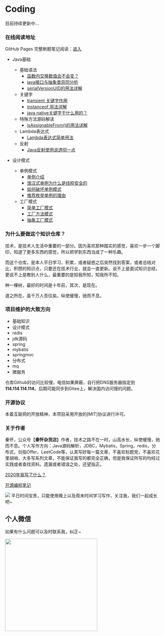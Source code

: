 # Coding

目前持续更新中...

### 在线阅读地址

GitHub Pages 完整刷题笔记阅读：[进入](https://damaer.github.io/Coding/#/)

* Java基础
    * 基础语法
        * [函数内交换数值会不会变？](/java基础/函数内交换数值会不会变？.md)
        * [java接口与抽象类异同分析](/java基础/java接口与抽象类异同分析.md)
        * [serialVersionUID的用法详解](/java基础/serialVersionUID.md)        
    * 关键字
        * [transient 关键字作用](/java基础/transient关键字作用.md)
        * [instanceof 用法详解](/java基础/instanceof用法详解.md)  
        * [java native关键字干什么用的？](/java基础/native关键字.md)
    * 特殊方法源码解读
        * [isAssignableFrom()的用法详解](/java基础/isAssignableFrom的用法详解.md)  
    * Lambda表达式
        * [Lambda表达式简单用法](/java基础/Lambda/Lambda在List中的简单用法.md)
    * 反射
        * [Java反射使用说透彻一点](/java基础/Java反射使用说透彻一点.md)

* 设计模式
    * 单例模式
        * [单例介绍](/设计模式/设计模式【1】--设计模式之单例.md)
        * [饿汉式单例为什么是线程安全的](/设计模式/设计模式【1.1】--饿汉式单例为什么是线程安全的.md)
        * [如何破坏单例模式](/设计模式/设计模式【1.2】--如何破坏单例模式.md)
        * [推荐枚举单例的理由](/设计模式/设计模式【1.3】--枚举的单例模式真的是安全的么？.md)
    * 工厂模式
        * [简单工厂模式](/设计模式/设计模式【2】--简单工厂模式.md)
        * [工厂方法模式](/设计模式/设计模式【2.1】--工厂方法模.md)
        * [抽象工厂模式](/设计模式/设计模式【2.2】--抽象工厂模式.md)

### 为什么要做这个知识仓库？

技术，是技术人生活中重要的一部分。因为喜欢那种踏实的感觉，喜欢一步一个脚印，知道了更多东西的感觉，所以把学到东西当成了一种乐趣。

而这个仓库，是本人平日学习，积累，或者疑惑之后突然找到答案，或者总结对比，积攒的知识点，只要还在技术行业，就会一直更新。说不上是面试知识总结，更说不上是教别人什么，最重要的是知我所知，知我所不知。

种一棵树，最好的时间是十年前，其次，是现在。

道之所在，虽千万人吾往矣。纵使缓慢，驰而不息。

### 项目维护的大致方向

- 基础知识
- 设计模式
- redis
- jdk源码
- spring
- mybatis
- springmvc
- 分布式
- mq
- 微服务

仓库Github的访问比较慢，电信如果屏蔽，自行把DNS服务器指定到 **114.114.114.114**。后期可能同步到Gitee上，解决国内访问慢的问题。

### 开源协议

本着互联网的开放精神，本项目采用开放的[MIT]协议进行许可。

### 关于作者  
秦怀，公众号【**秦怀杂货店**】作者，技术之路不在一时，山高水长，纵使缓慢，驰而不息。个人写作方向：Java源码解析，JDBC，Mybatis，Spring，redis，分布式，剑指Offer，LeetCode等，认真写好每一篇文章，不喜欢标题党，不喜欢花里胡哨，大多写系列文章，不能保证我写的都完全正确，但是我保证所写的均经过实践或者查找资料。遗漏或者错误之处，还望指正。

[2020年我写了什么？](http://aphysia.cn/archives/2020)

[开源编程笔记](https://damaer.github.io/Coding/#/)

![](https://markdownpicture.oss-cn-qingdao.aliyuncs.com/20210224232519.png)
平日时间宝贵，只能使用晚上以及周末时间学习写作，关注我，我们一起成长吧~

## 个人微信
如果有什么问题可以及时联系我，纠正~

<img src="https://markdownpicture.oss-cn-qingdao.aliyuncs.com/20210224231912.png" width = "300" height = "300" alt="" align=center />


